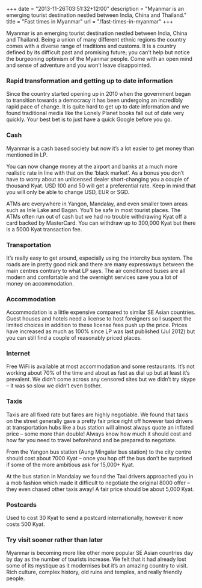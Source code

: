 +++
date = "2013-11-26T03:51:32+12:00"
description = "Myanmar is an emerging tourist destination nestled between India, China and Thailand."
title = "Fast times in Myanmar"
url = "/fast-times-in-myanmar"
+++

Myanmar is an emerging tourist destination nestled between India, China and Thailand. Being a union of many different ethnic regions the country comes with a diverse range of traditions and customs. It is a country defined by its difficult past and promising future; you can’t help but notice the burgeoning optimism of the Myanmar people. Come with an open mind and sense of adventure and you won’t leave disappointed. 

### Rapid transformation and getting up to date information

Since the country started opening up in 2010 when the government began to transition towards a democracy it has been undergoing an incredibly rapid pace of change. It is quite hard to get up to date information and we found traditional media like the Lonely Planet books fall out of date very quickly. Your best bet is to just have a quick Google before you go.

### Cash

Myanmar is a cash based society but now it’s a lot easier to get money than mentioned in LP.

You can now change money at the airport and banks at a much more realistic rate in line with that on the ‘black market’. As a bonus you don’t have to worry about an unlicensed dealer short-changing you a couple of thousand Kyat. USD 100 and 50 will get a preferential rate. Keep in mind that you will only be able to change USD, EUR or SGD.

ATMs are everywhere in Yangon, Mandalay, and even smaller town areas such as Inle Lake and Bagan. You’ll be safe in most tourist places. The ATMs often run out of cash but we had no trouble withdrawing Kyat off a card backed by MasterCard. You can withdraw up to 300,000 Kyat but there is a 5000 Kyat transaction fee.

### Transportation

It’s really easy to get around, especially using the intercity bus system. The roads are in pretty good nick and there are many expressways between the main centres contrary to what LP says. The air conditioned buses are all modern and comfortable and the overnight services save you a lot of money on accommodation.

### Accommodation

Accommodation is a little expensive compared to similar SE Asian countries. Guest houses and hotels need a license to host foreigners so I suspect the limited choices in addition to these license fees push up the price. Prices have increased as much as 100% since LP was last published (Jul 2012) but you can still find a couple of reasonably priced places.

### Internet

Free WiFi is available at most accommodation and some restaurants. It’s not working about 70% of the time and about as fast as dial up but at least it’s prevalent. We didn’t come across any censored sites but we didn’t try skype – it was so slow we didn’t even bother. 

### Taxis

Taxis are all fixed rate but fares are highly negotiable. We found that taxis on the street generally gave a pretty fair price right off however taxi drivers at transportation hubs like a bus station will almost always quote an inflated price – some more than double! Always know how much it should cost and how far you need to travel beforehand and be prepared to negotiate.

From the Yangon bus station (Aung Mingalar bus station) to the city centre should cost about 7000 Kyat – once you hop off the bus don’t be surprised if some of the more ambitious ask for 15,000+ Kyat.

At the bus station in Mandalay we found the Taxi drivers approached you in a mob fashion which made it difficult to negotiate the original 8000 offer – they even chased other taxis away! A fair price should be about 5,000 Kyat.

### Postcards

Used to cost 30 Kyat to send a postcard internationally, however it now costs 500 Kyat.

### Try visit sooner rather than later

Myanmar is becoming more like other more popular SE Asian countries day by day as the number of tourists increase. We felt that it had already lost some of its mystique as it modernises but it’s an amazing country to visit. Rich culture, complex history, old ruins and temples, and really friendly people.